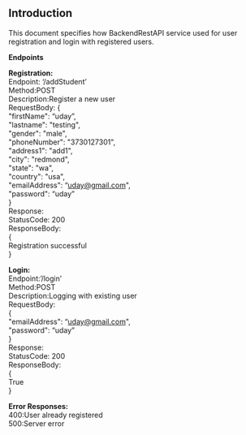 ## Introduction

This document specifies how BackendRestAPI service used for user registration and login with registered users.

**Endpoints**

**Registration:**  
Endpoint: ‘/addStudent’  
Method:POST  
Description:Register a new user  
RequestBody:
{  
"firstName": “uday”,  
"lastname": "testing",  
"gender": "male",  
"phoneNumber": "3730127301",  
"address1": "add1",  
"city": "redmond",  
"state": "wa",  
"country": "usa",  
"emailAddress": “uday@gmail.com",  
"password": “uday”  
}  
Response:  
StatusCode: 200  
ResponseBody:  
{  
Registration successful  
}

**Login:**  
Endpoint:’/login’  
Method:POST  
Description:Logging with existing user  
RequestBody:  
{  
"emailAddress": “uday@gmail.com",  
"password": “uday”  
}  
Response:  
StatusCode: 200  
ResponseBody:  
{  
True  
}


**Error Responses:**  
400:User already registered  
500:Server error
